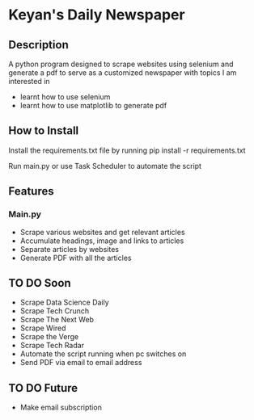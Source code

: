 # Keyan's Daily Newspaper

## Description

A python program designed to scrape websites using selenium and generate a pdf to serve as a customized newspaper with topics I am interested in 

- learnt how to use selenium
- learnt how to use matplotlib to generate pdf 

## How to Install
Install the requirements.txt file by running
        pip install -r requirements.txt

Run main.py or use Task Scheduler to automate the script
## Features

### Main.py

- Scrape various websites and get relevant articles
- Accumulate headings, image and links to articles
- Separate articles by websites
- Generate PDF with all the articles

## TO DO Soon

- Scrape Data Science Daily
- Scrape Tech Crunch
- Scrape The Next Web
- Scrape Wired
- Scrape the Verge
- Scrape Tech Radar
- Automate the script running when pc switches on
- Send PDF via email to email address

## TO DO Future

- Make email subscription